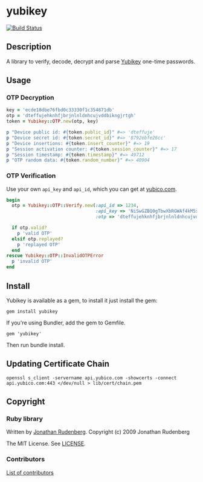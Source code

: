 # yubikey

[![Build Status](https://travis-ci.org/titanous/yubikey.png?branch=master)](https://travis-ci.org/titanous/yubikey)

## Description

A library to verify, decode, decrypt and parse [Yubikey](http://www.yubico.com/home/index/) one-time passwords.

## Usage

### OTP Decryption

```ruby
key = 'ecde18dbe76fbd0c33330f1c354871db'
otp = 'dteffujehknhfjbrjnlnldnhcujvddbikngjrtgh'
token = Yubikey::OTP.new(otp, key)

p "Device public id: #{token.public_id}" #=> 'dteffuje'
p "Device secret id: #{token.secret_id}" #=> '8792ebfe26cc'
p "Device insertions: #{token.insert_counter}" #=> 19
p "Session activation counter: #{token.session_counter}" #=> 17
p "Session timestamp: #{token.timestamp}" #=> 49712
p "OTP random data: #{token.random_number}" #=> 40904
```

### OTP Verification
Use your own `api_key` and `api_id`, which you can get at [yubico.com](https://upgrade.yubico.com/getapikey/).

```ruby
begin
  otp = Yubikey::OTP::Verify.new(:api_id => 1234,
                                 :api_key => 'NiSwGZBQ0gTbwXbRGWAf4kM5xXg=',
                                 :otp => 'dteffujehknhfjbrjnlnldnhcujvddbikngjrtgh')

  if otp.valid?
    p 'valid OTP'
  elsif otp.replayed?
    p 'replayed OTP'
  end
rescue Yubikey::OTP::InvalidOTPError
  p 'invalid OTP'
end
```

## Install

Yubikey is available as a gem, to install it just install the gem:

    gem install yubikey

If you're using Bundler, add the gem to Gemfile.

    gem 'yubikey'

Then run bundle install.

## Updating Certificate Chain

```
openssl s_client -servername api.yubico.com -showcerts -connect api.yubico.com:443 </dev/null > lib/cert/chain.pem
```

## Copyright

### Ruby library

Written by [Jonathan Rudenberg](https://github.com/titanous). Copyright (c) 2009 Jonathan Rudenberg

The MIT License. See [LICENSE](https://github.com/titanous/yubikey/blob/master/LICENSE).

### Contributors

[List of contributors](https://github.com/titanous/yubikey/graphs/contributors)
